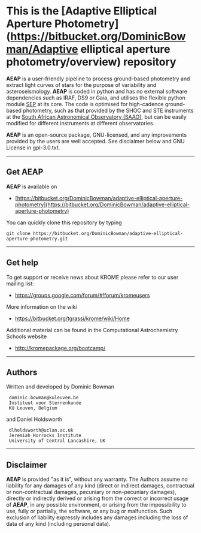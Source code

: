 # This is the [Adaptive Elliptical Aperture Photometry](https://bitbucket.org/DominicBowman/Adaptive elliptical aperture photometry/overview) repository

**AEAP** is a user-friendly pipeline to process ground-based photometry 
 and extract light curves of stars for the purpose of variability and 
 asteroseismology. **AEAP** is coded in python and has no external 
 software  dependencies such as IRAF, DS9 or Gaia, and utilises the 
 flexible python module [SEP](https://sep.readthedocs.io/en/v1.0.x/) 
 at its core. The code is optimised for high-cadence ground-based
 photometry, such as that provided by the SHOC and STE instruments at
 the [South African Astronomical Observatory (SAAO)](https://www.saao.ac.za),
 but can be easily modified for different instruments at different 
 observatories.
 
**AEAP** is an open-source package, GNU-licensed, and any improvements 
 provided by the users are well accepted. See disclaimer below and GNU 
 License in gpl-3.0.txt.

---
## Get **AEAP**
**AEAP** is available on 

- [https://bitbucket.org/DominicBowman/adaptive-elliptical-aperture-photometry](https://bitbucket.org/DominicBowman/adaptive-elliptical-aperture-photometry)

You can quickly clone this repository by typing
```
git clone https://bitbucket.org/DominicBowman/adaptive-elliptical-aperture-photometry.git
```

---
## Get help

To get support or receive news about KROME please refer to our user mailing list: 

 - https://groups.google.com/forum/#!forum/kromeusers


More information on the wiki

 - https://bitbucket.org/tgrassi/krome/wiki/Home

Additional material can be found in the Computational Astrochemistry Schools website

 - http://kromepackage.org/bootcamp/

---
## Authors

Written and developed by Dominic Bowman
```
 dominic.bowman@kuleuven.be
 Instituut voor Sterrenkunde
 KU Leuven, Belgium
```

and Daniel Holdsworth
```
 dlholdsworth@uclan.ac.uk
 Jeremiah Horrocks Institute
 University of Central Lancashire, UK
```

---
## Disclaimer

**AEAP** is provided "as it is", without any warranty. 
 The Authors assume no liability for any damages of any kind 
 (direct or indirect damages, contractual or non-contractual 
 damages, pecuniary or non-pecuniary damages), directly or 
 indirectly derived or arising from the correct or incorrect 
 usage of **AEAP**, in any possible environment, or arising from 
 the impossibility to use, fully or partially, the software, 
 or any bug or malfunction.
 Such exclusion of liability expressly includes any damages 
 including the loss of data of any kind (including personal data).
